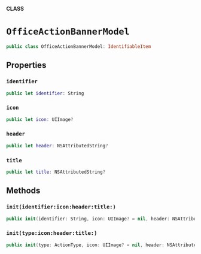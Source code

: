 **CLASS**

# `OfficeActionBannerModel`

```swift
public class OfficeActionBannerModel: IdentifiableItem
```

## Properties
### `identifier`

```swift
public let identifier: String
```

### `icon`

```swift
public let icon: UIImage?
```

### `header`

```swift
public let header: NSAttributedString?
```

### `title`

```swift
public let title: NSAttributedString?
```

## Methods
### `init(identifier:icon:header:title:)`

```swift
public init(identifier: String, icon: UIImage? = nil, header: NSAttributedString? = nil, title: NSAttributedString? = nil)
```

### `init(type:icon:header:title:)`

```swift
public init(type: ActionType, icon: UIImage? = nil, header: NSAttributedString? = nil, title: NSAttributedString? = nil)
```
